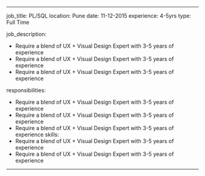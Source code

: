 ---

job_title: PL/SQL
location: Pune
date: 11-12-2015
experience: 4-5yrs
type: Full Time

job_description:  
- Require a blend of UX + Visual Design Expert with 3-5 years of experience
- Require a blend of UX + Visual Design Expert with 3-5 years of experience
- Require a blend of UX + Visual Design Expert with 3-5 years of experience

responsibilities: 
- Require a blend of UX + Visual Design Expert with 3-5 years of experience
- Require a blend of UX + Visual Design Expert with 3-5 years of experience
- Require a blend of UX + Visual Design Expert with 3-5 years of experience
skills: 
- Require a blend of UX + Visual Design Expert with 3-5 years of experience
- Require a blend of UX + Visual Design Expert with 3-5 years of experience
---